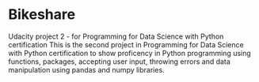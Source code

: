 # Bikeshare
Udacity project 2 - for Programming for Data Science with Python certification
This is the second project in Programming for Data Science with Python certification to show proficency in Python programming using functions, packages, accepting user input, 
throwing errors and data manipulation using pandas and numpy libraries.
